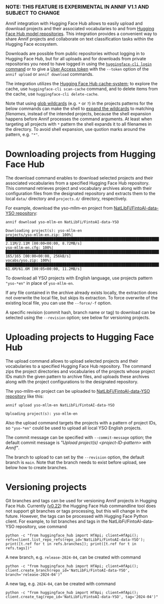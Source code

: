 ### NOTE: THIS FEATURE IS EXPERIMENTAL IN ANNIF V1.1 AND SUBJECT TO CHANGE

Annif integration with Hugging Face Hub allows to easily upload and download projects and their associated vocabularies to and from [Hugging Face Hub model repositories](https://huggingface.co/docs/hub/models). This integration provides a convenient way to share Annif projects and collaborate on text classification tasks within the Hugging Face ecosystem.

Downloads are possible from public repositories without logging in to Hugging Face Hub, but for all uploads and for downloads from private repositories you need to have logged in using the [`huggingface-cli login` command](https://huggingface.co/docs/huggingface_hub/guides/cli#huggingface-cli-login) or to give a [User Access token](https://huggingface.co/docs/hub/security-tokens) with the `--token` option of the `annif upload` or `annif download` commands.

The integration utilizes the [Hugging Face Hub cache-system](https://huggingface.co/docs/huggingface_hub/guides/manage-cache); to explore the cache, use `huggingface-cli scan-cache` command, and to delete items from the cache, use `huggingface-cli delete-cache`. 

Note that using [glob wildcards](https://en.wikipedia.org/wiki/Glob_(programming)) (e.g. `*` or `?`) in the projects patterns for the below commands can make the shell to [expand the wildcards](https://www.gnu.org/software/bash/manual/html_node/Filename-Expansion.html) to matching _filenames_, instead of the intended projects, because the shell expansion happens before Annif processes the command arguments. At least when targeting all projects with `*` pattern the shell expands it to all filenames in the directory. To avoid shell expansion, use quotion marks around the pattern, e.g. `"*"`.

# Downloading projects from Hugging Face Hub

The download command enables to download selected projects and their associated vocabularies from a specified Hugging Face Hub repository. This command retrieves project and vocabulary archives along with their configuration files from the designated repository and extracts them to the local `data/` directory and `projects.d/` directory, respectively. 

For example, download the yso-mllm-en project from [NatLibFi/FintoAI-data-YSO repository](https://huggingface.co/NatLibFi/FintoAI-data-YSO):
```
annif download yso-mllm-en NatLibFi/FintoAI-data-YSO

Downloading project(s): yso-mllm-en
projects/yso-mllm-en.zip: 100%|██████████████████████████████████████████████████████████████████████████████████████████████████████████████████████████████████████████| 2.11M/2.11M [00:00<00:00, 8.72MB/s]
yso-mllm-en.cfg: 100%|████████████████████████████████████████████████████████████████████████████████████████████████████████████████████████████████████████████████████████| 165/165 [00:00<00:00, 256kB/s]
vocabs/yso.zip: 100%|████████████████████████████████████████████████████████████████████████████████████████████████████████████████████████████████████████████████████| 61.6M/61.6M [00:05<00:00, 11.2MB/s]
```

To download all YSO projects with English language, use projects pattern `"yso-*en"` in place of `yso-mllm-en`.

If any file contained in the archive already exists locally, the extraction does not overwrite the local file, but skips its extraction. To force overwrite of the existing local file, you can use the `--force/-f` option.

A specific revision (commit hash, branch name or tag) to download can be selected using the `--revision` option; see below for versioning projects.

# Uploading projects to Hugging Face Hub

The upload command allows to upload selected projects and their vocabularies to a specified Hugging Face Hub repository. The command zips the project directories and vocabularies of the projects whose project IDs match the given pattern to archive files, and uploads these archives along with the project configurations to the designated repository.

The yso-mllm-en project can be uploaded to [NatLibFi/FintoAI-data-YSO repository](https://huggingface.co/NatLibFi/FintoAI-data-YSO) like this:

    annif upload yso-mllm-en NatLibFi/FintoAI-data-YSO

    Uploading project(s): yso-mllm-en

Also the upload command targets the projects with a pattern of project IDs, so `"yso-*en"` could be used to upload all local YSO English projects.

The commit message can be specified with `--commit-message` option; the default commit message is _"Upload project(s) \<project-ID-pattern\> with Annif"_.

The branch to upload to can set by the `--revision` option, the default branch is `main`. Note that the branch needs to exist before upload, see below how to create branches.

# Versioning projects

Git branches and tags can be used for versioning Annif projects in Hugging Face Hub.
Currently ([v0.22](https://github.com/huggingface/huggingface_hub/releases/tag/v0.22.0)) the Hugging Face Hub commandline tool does not support git branches or tags processing, but this will change in the future.
However, the tags can be processed with Hugging Face Python client. For example, to list branches and tags in the NatLibFi/FintoAI-data-YSO repository, use command

    python -c "from huggingface_hub import HfApi; client=HfApi(); refs=client.list_repo_refs(repo_id='NatLibFi/FintoAI-data-YSO'); print([t.ref for t in refs.branches]); print([t.ref for t in refs.tags])"

A new branch, e.g. `release-2024-04`, can be created with command

    python -c "from huggingface_hub import HfApi; client=HfApi(); client.create_branch(repo_id='NatLibFi/FintoAI-data-YSO', branch='release-2024-04')"

A new tag, e.g. `2024-04`, can be created with command

    python -c "from huggingface_hub import HfApi; client=HfApi(); client.create_tag(repo_id='NatLibFi/FintoAI-data-YSO', tag='2024-04')"